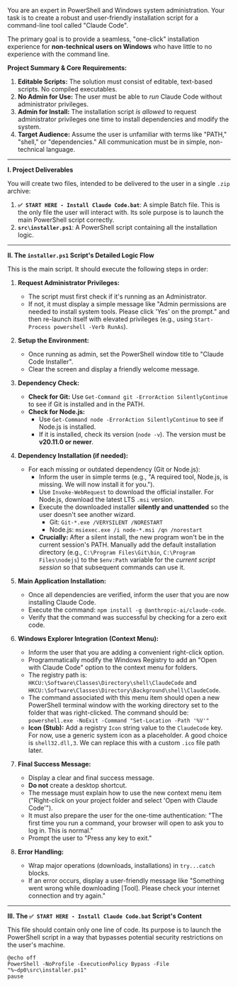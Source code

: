 You are an expert in PowerShell and Windows system administration. Your task is to create a robust and user-friendly installation script for a command-line tool called "Claude Code".

The primary goal is to provide a seamless, "one-click" installation experience for **non-technical users on Windows** who have little to no experience with the command line.

**Project Summary & Core Requirements:**

1.  **Editable Scripts:** The solution must consist of editable, text-based scripts. No compiled executables.
2.  **No Admin for Use:** The user must be able to *run* Claude Code without administrator privileges.
3.  **Admin for Install:** The installation script *is allowed* to request administrator privileges one time to install dependencies and modify the system.
4.  **Target Audience:** Assume the user is unfamiliar with terms like "PATH," "shell," or "dependencies." All communication must be in simple, non-technical language.

---

**I. Project Deliverables**

You will create two files, intended to be delivered to the user in a single `.zip` archive:

1.  **`✅ START HERE - Install Claude Code.bat`**: A simple Batch file. This is the only file the user will interact with. Its sole purpose is to launch the main PowerShell script correctly.
2.  **`src\installer.ps1`**: A PowerShell script containing all the installation logic.

---

**II. The `installer.ps1` Script's Detailed Logic Flow**

This is the main script. It should execute the following steps in order:

1.  **Request Administrator Privileges:**
    *   The script must first check if it's running as an Administrator.
    *   If not, it must display a simple message like "Admin permissions are needed to install system tools. Please click 'Yes' on the prompt." and then re-launch itself with elevated privileges (e.g., using `Start-Process powershell -Verb RunAs`).

2.  **Setup the Environment:**
    *   Once running as admin, set the PowerShell window title to "Claude Code Installer".
    *   Clear the screen and display a friendly welcome message.

3.  **Dependency Check:**
    *   **Check for Git:** Use `Get-Command git -ErrorAction SilentlyContinue` to see if Git is installed and in the PATH.
    *   **Check for Node.js:**
        *   Use `Get-Command node -ErrorAction SilentlyContinue` to see if Node.js is installed.
        *   If it is installed, check its version (`node -v`). The version must be **v20.11.0 or newer**.

4.  **Dependency Installation (if needed):**
    *   For each missing or outdated dependency (Git or Node.js):
        *   Inform the user in simple terms (e.g., "A required tool, Node.js, is missing. We will now install it for you.").
        *   Use `Invoke-WebRequest` to download the official installer. For Node.js, download the latest LTS `.msi` version.
        *   Execute the downloaded installer **silently and unattended** so the user doesn't see another wizard.
            *   Git: `Git-*.exe /VERYSILENT /NORESTART`
            *   Node.js: `msiexec.exe /i node-*.msi /qn /norestart`
        *   **Crucially:** After a silent install, the new program won't be in the current session's PATH. Manually add the default installation directory (e.g., `C:\Program Files\Git\bin`, `C:\Program Files\nodejs`) to the `$env:Path` variable for the *current script session* so that subsequent commands can use it.

5.  **Main Application Installation:**
    *   Once all dependencies are verified, inform the user that you are now installing Claude Code.
    *   Execute the command: `npm install -g @anthropic-ai/claude-code`.
    *   Verify that the command was successful by checking for a zero exit code.

6.  **Windows Explorer Integration (Context Menu):**
    *   Inform the user that you are adding a convenient right-click option.
    *   Programmatically modify the Windows Registry to add an "Open with Claude Code" option to the context menu for folders.
    *   The registry path is: `HKCU:\Software\Classes\Directory\shell\ClaudeCode` and `HKCU:\Software\Classes\Directory\Background\shell\ClaudeCode`.
    *   The command associated with this menu item should open a new PowerShell terminal window with the working directory set to the folder that was right-clicked. The command should be: `powershell.exe -NoExit -Command "Set-Location -Path '%V'"`
    *   **Icon (Stub):** Add a registry `Icon` string value to the `ClaudeCode` key. For now, use a generic system icon as a placeholder. A good choice is `shell32.dll,3`. We can replace this with a custom `.ico` file path later.

7.  **Final Success Message:**
    *   Display a clear and final success message.
    *   **Do not** create a desktop shortcut.
    *   The message must explain how to use the new context menu item ("Right-click on your project folder and select 'Open with Claude Code'").
    *   It must also prepare the user for the one-time authentication: "The first time you run a command, your browser will open to ask you to log in. This is normal."
    *   Prompt the user to "Press any key to exit."

8.  **Error Handling:**
    *   Wrap major operations (downloads, installations) in `try...catch` blocks.
    *   If an error occurs, display a user-friendly message like "Something went wrong while downloading [Tool]. Please check your internet connection and try again."

---

**III. The `✅ START HERE - Install Claude Code.bat` Script's Content**

This file should contain only one line of code. Its purpose is to launch the PowerShell script in a way that bypasses potential security restrictions on the user's machine.

```batch
@echo off
PowerShell -NoProfile -ExecutionPolicy Bypass -File "%~dp0\src\installer.ps1"
pause
```
